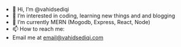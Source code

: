 - 👋 Hi, I’m @vahidsediqi
- 👀 I’m interested in coding, learning new things and and blogging 
- 🌱 I’m currently MERN (Mogodb, Express, React, Node)
- 📫 How to reach me:
- Email me at email@vahidsediqi.com

<!---
vahidsediqi/vahidsediqi is a ✨ special ✨ repository because its `README.md` (this file) appears on your GitHub profile.
You can click the Preview link to take a look at your changes.
--->
